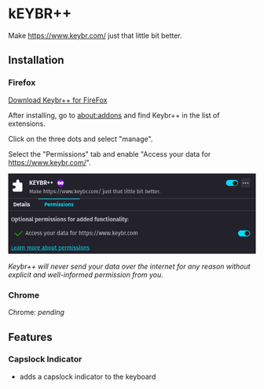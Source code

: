 # kEYBR++

Make <https://www.keybr.com/> just that little bit better.

## Installation

### Firefox

[Download Keybr++ for FireFox](https://github.com/WillsterJohnson/keybr-plusplus/releases/latest/download/keybr++.xpi)

After installing, go to [about:addons](about:addons) and find Keybr++ in the list of extensions.

Click on the three dots and select "manage".

Select the "Permissions" tab and enable "Access your data for https://www.keybr.com/".

![Permissions tab UI](./images/ffpostinstall.png)

*Keybr++ will never send your data over the internet for any reason without explicit and*
*well-informed permission from you.*

### Chrome

Chrome: *pending*

## Features

### Capslock Indicator

- adds a capslock indicator to the keyboard